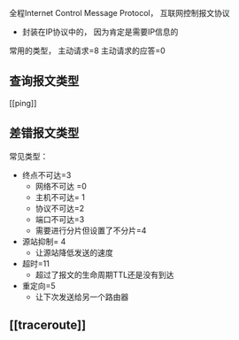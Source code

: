 全程Internet Control Message Protocol， 互联网控制报文协议
- 封装在IP协议中的， 因为肯定是需要IP信息的

常用的类型， 主动请求=8 主动请求的应答=0

## 查询报文类型

[[ping]]

## 差错报文类型

常见类型：
- 终点不可达=3
	- 网络不可达 =0
	- 主机不可达= 1
	- 协议不可达=2
	- 端口不可达=3
	- 需要进行分片但设置了不分片=4
- 源站抑制= 4
	- 让源站降低发送的速度
- 超时=11
	- 超过了报文的生命周期TTL还是没有到达
- 重定向=5
	- 让下次发送给另一个路由器



## [[traceroute]]
